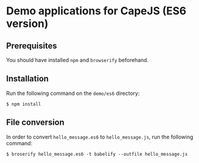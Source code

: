 # Demo applications for CapeJS (ES6 version)

## Prerequisites

You should have installed `npm` and `browserify` beforehand.

## Installation

Run the following command on the `demo/es6` directory:

    $ npm install

## File conversion

In order to convert `hello_message.es6` to `hello_message.js`,
run the following command:

    $ broserify hello_message.es6 -t babelify --outfile hello_message.js
